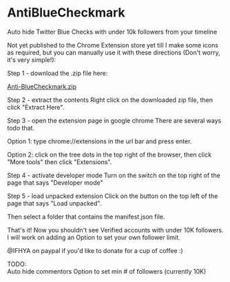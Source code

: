 # AntiBlueCheckmark
Auto hide Twitter Blue Checks with under 10k followers from your timeline

Not yet published to the Chrome Extension store yet till I make some icons as required, but you can manually use it with these directions (Don't worry, it's very simple!):

Step 1 - download the .zip file here:  

[Anti-BlueCheckmark.zip](https://github.com/wolfrage76/AntiBlueCheckmark/files/11327443/Anti-BlueCheckmark.zip)

Step 2 - extract the contents
Right click on the downloaded zip file, then click "Extract Here".

Step 3 - open the extension page in google chrome
  There are several ways todo that.

  Option 1: type chrome://extensions in the url bar and press enter.

  Option 2: click on the tree dots in the top right of the browser, then click "More tools" then click "Extensions".

Step 4 - activate developer mode
Turn on the switch on the top right of the page that says "Developer mode"

Step 5 - load unpacked extension
Click on the button on the top left of the page that says "Load unpacked".

Then select a folder that contains the manifest.json file.

That's it!  Now you shouldn't see Verified accounts with under 10K followers.  I will work on adding an Option to set your own follower limit.


@IFHYA on paypal if you'd like to donate for a cup of coffee :)

TODO:  
Auto hide commentors
Option to set min # of followers (currently 10K)

